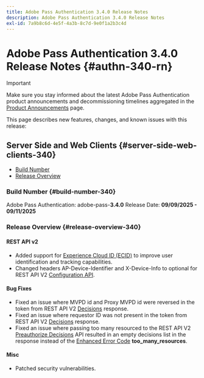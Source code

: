 ```yaml
---
title: Adobe Pass Authentication 3.4.0 Release Notes
description: Adobe Pass Authentication 3.4.0 Release Notes
exl-id: 7a9b8c6d-4e5f-4a3b-8c7d-9e0f1a2b3c4d
---
```

# Adobe Pass Authentication 3.4.0 Release Notes {#authn-340-rn}

>[!IMPORTANT]
>
> Make sure you stay informed about the latest Adobe Pass Authentication product announcements and decommissioning timelines aggregated in the [Product Announcements](/help/authentication/product-announcements.md) page.

This page describes new features, changes, and known issues with this release:

## Server Side and Web Clients {#server-side-web-clients-340}

* [Build Number](#build-number-340)
* [Release Overview](#release-overview-340)

### Build Number {#build-number-340}

Adobe Pass Authentication: adobe-pass-**3.4.0**
Release Date: **09/09/2025 - 09/11/2025**

### Release Overview {#release-overview-340}

#### REST API v2

* Added support for [Experience Cloud ID (ECID)](/help/authentication/integration-guide-programmers/rest-apis/rest-api-v2/appendix/headers/rest-api-v2-appendix-headers-ap-visitor-identifier.md) to improve user identification and tracking capabilities.
* Changed headers AP-Device-Identifier and X-Device-Info to optional for REST API V2 [Configuration API](/help/authentication/integration-guide-programmers/rest-apis/rest-api-v2/apis/configuration-apis/rest-api-v2-configuration-apis-retrieve-configuration-for-specific-service-provider.md).

#### Bug Fixes

* Fixed an issue where MVPD id and Proxy MVPD id were reversed in the token from REST API V2 [Decisions](/help/authentication/integration-guide-programmers/rest-apis/rest-api-v2/apis/decisions-apis/rest-api-v2-decisions-apis-retrieve-authorization-decisions-using-specific-mvpd.md) response.
* Fixed an issue where requestor ID was not present in the token from REST API V2 [Decisions](/help/authentication/integration-guide-programmers/rest-apis/rest-api-v2/apis/decisions-apis/rest-api-v2-decisions-apis-retrieve-authorization-decisions-using-specific-mvpd.md) response.
* Fixed an issue where passing too many resourced to the REST API V2 [Preauthorize Decisions](/help/authentication/integration-guide-programmers/rest-apis/rest-api-v2/apis/decisions-apis/rest-api-v2-decisions-apis-retrieve-preauthorization-decisions-using-specific-mvpd.md) API resulted in an empty decisions list in the response instead of the [Enhanced Error Code](/help/authentication/integration-guide-programmers/features-standard/error-reporting/enhanced-error-codes.md) **too_many_resources**.

#### Misc

* Patched security vulnerabilities.